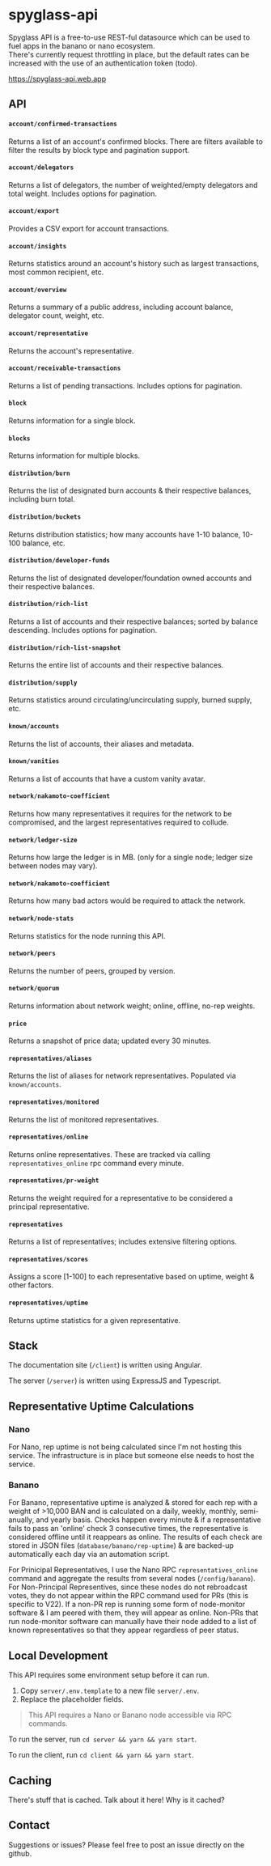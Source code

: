 # spyglass-api

Spyglass API is a free-to-use REST-ful datasource which can be used to fuel apps in the banano or nano ecosystem.  
There's currently request throttling in place, but the default rates can be increased with the use of an authentication token (todo). 

https://spyglass-api.web.app

## API

#### `account/confirmed-transactions`

Returns a list of an account's confirmed blocks.  There are filters available to filter the results by block type and pagination support. 

#### `account/delegators`

Returns a list of delegators, the number of weighted/empty delegators and total weight.  Includes options for pagination.

#### `account/export`

Provides a CSV export for account transactions.

#### `account/insights`

Returns statistics around an account's history such as largest transactions, most common recipient, etc. 

#### `account/overview`

Returns a summary of a public address, including account balance, delegator count, weight, etc.

#### `account/representative`

Returns the account's representative. 

#### `account/receivable-transactions`

Returns a list of pending transactions.  Includes options for pagination.

#### `block`

Returns information for a single block.

#### `blocks`

Returns information for multiple blocks.

#### `distribution/burn`

Returns the list of designated burn accounts & their respective balances, including burn total.

#### `distribution/buckets`

Returns distribution statistics; how many accounts have 1-10 balance, 10-100 balance, etc.

#### `distribution/developer-funds`

Returns the list of designated developer/foundation owned accounts and their respective balances.

#### `distribution/rich-list`

Returns a list of accounts and their respective balances; sorted by balance descending.  Includes options for pagination.

#### `distribution/rich-list-snapshot`

Returns the entire list of accounts and their respective balances.

#### `distribution/supply`

Returns statistics around circulating/uncirculating supply, burned supply, etc.

#### `known/accounts`

Returns the list of accounts, their aliases and metadata.


#### `known/vanities`

Returns a list of accounts that have a custom vanity avatar.

#### `network/nakamoto-coefficient`

Returns how many representatives it requires for the network to be compromised, and the largest representatives required to collude.

#### `network/ledger-size`

Returns how large the ledger is in MB. (only for a single node; ledger size between nodes may vary).

#### `network/nakamoto-coefficient`

Returns how many bad actors would be required to attack the network.

#### `network/node-stats`

Returns statistics for the node running this API.

#### `network/peers`

Returns the number of peers, grouped by version.

#### `network/quorum`

Returns information about network weight; online, offline, no-rep weights.

#### `price`

Returns a snapshot of price data; updated every 30 minutes.

#### `representatives/aliases`

Returns the list of aliases for network representatives.  Populated via `known/accounts`.

#### `representatives/monitored`

Returns the list of monitored representatives. 

#### `representatives/online`

Returns online representatives. These are tracked via calling `representatives_online` rpc command every minute.  

#### `representatives/pr-weight`

Returns the weight required for a representative to be considered a principal representative.

#### `representatives`

Returns a list of representatives; includes extensive filtering options.

#### `representatives/scores`

Assigns a score [1-100] to each representative based on uptime, weight & other factors.

#### `representatives/uptime`

Returns uptime statistics for a given representative.
  
  
## Stack

The documentation site (`/client`) is written using Angular.

The server (`/server`) is written using ExpressJS and Typescript. 

## Representative Uptime Calculations

### Nano

For Nano, rep uptime is not being calculated since I'm not hosting this service.  The infrastructure is in place but someone else needs to host the service. 

### Banano

For Banano, representative uptime is analyzed & stored for each rep with a weight of >10,000 BAN and is calculated on a daily, weekly, monthly, semi-anually, and yearly basis.  Checks happen every minute & if a representative fails to pass an 'online' check 3 consecutive times, the representative is considered offline until it reappears as online. The results of each check are stored in JSON files (`database/banano/rep-uptime`) & are backed-up automatically each day via an automation script.

For Prinicipal Representatives, I use the Nano RPC `representatives_online` command and aggregate the results from several nodes (`/config/banano`).  For Non-Principal Representives, since these nodes do not rebroadcast votes, they do not appear within the RPC command used for PRs (this is specific to V22).  If a non-PR rep is running some form of node-monitor software & I am peered with them, they will appear as online.  Non-PRs that run node-monitor software can manually have their node added to a list of known representatives so that they appear regardless of peer status.

## Local Development

This API requires some environment setup before it can run.  

1.  Copy `server/.env.template` to a new file `server/.env`.
2.  Replace the placeholder fields.

> This API requires a Nano or Banano node accessible via RPC commands.


To run the server, run `cd server && yarn && yarn start`.

To run the client, run `cd client && yarn && yarn start`. 


## Caching

There's stuff that is cached.  Talk about it here! Why is it cached? 


## Contact

Suggestions or issues? Please feel free to post an issue directly on the github.
